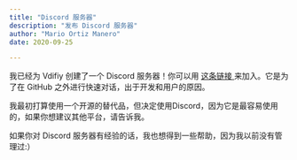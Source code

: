 ```yaml
---
title: "Discord 服务器"
description: "发布 Discord 服务器"
author: "Mario Ortiz Manero"
date: 2020-09-25

---
```


我已经为 Vdifiy 创建了一个 Discord 服务器！你可以用 [这条链接 ](https://discord.gg/yfJSyPv)来加入。它是为了在 GitHub 之外进行快速对话，出于开发和用户的原因。

我最初打算使用一个开源的替代品，但决定使用Discord，因为它是最容易使用的，如果你想建议其他平台，请告诉我。

如果你对 Discord 服务器有经验的话，我也想得到一些帮助，因为我以前没有管理过:）